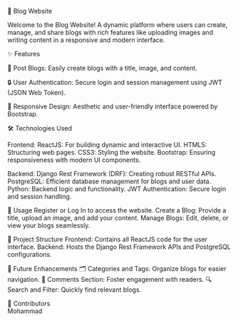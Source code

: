 🌟 Blog Website

Welcome to the Blog Website! A dynamic platform where users can create, manage, and share blogs with rich features like uploading images and writing content in a responsive and modern interface.


✨ Features

📝 Post Blogs:
Easily create blogs with a title, image, and content.

🔒 User Authentication:
Secure login and session management using JWT (JSON Web Token).

📱 Responsive Design:
Aesthetic and user-friendly interface powered by Bootstrap.


🛠️ Technologies Used

Frontend:
ReactJS: For building dynamic and interactive UI. 
HTML5: Structuring web pages. 
CSS3: Styling the website.
Bootstrap: Ensuring responsiveness with modern UI components.


Backend:
Django Rest Framework (DRF): Creating robust RESTful APIs.
PostgreSQL: Efficient database management for blogs and user data.
Python: Backend logic and functionality.
JWT Authentication: Secure login and session handling.


📖 Usage
Register or Log In to access the website.
Create a Blog: Provide a title, upload an image, and add your content.
Manage Blogs: Edit, delete, or view your blogs seamlessly.


📂 Project Structure
Frontend: Contains all ReactJS code for the user interface.
Backend: Hosts the Django Rest Framework APIs and PostgreSQL configurations.


🚀 Future Enhancements
🗂️ Categories and Tags: Organize blogs for easier navigation.
💬 Comments Section: Foster engagement with readers.
🔍 Search and Filter: Quickly find relevant blogs.


🤝 Contributors<br>
Mohammad


